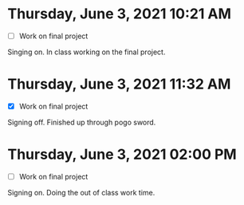 # Thursday, June  3, 2021 10:21 AM
- [ ] Work on final project

Singing on. In class working on the final project. 

# Thursday, June  3, 2021 11:32 AM
- [x] Work on final project 

Signing off. Finished up through pogo sword. 

# Thursday, June  3, 2021 02:00 PM
- [ ] Work on final project

Signing on. Doing the out of class work time. 
